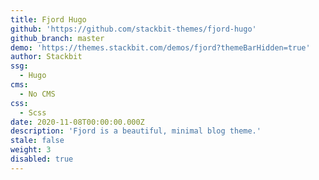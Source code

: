 ```yaml
---
title: Fjord Hugo
github: 'https://github.com/stackbit-themes/fjord-hugo'
github_branch: master
demo: 'https://themes.stackbit.com/demos/fjord?themeBarHidden=true'
author: Stackbit
ssg:
  - Hugo
cms:
  - No CMS
css:
  - Scss
date: 2020-11-08T00:00:00.000Z
description: 'Fjord is a beautiful, minimal blog theme.'
stale: false
weight: 3
disabled: true
---
```

